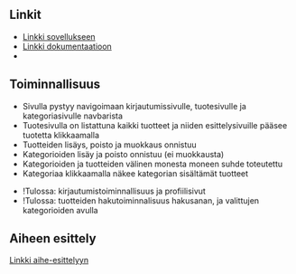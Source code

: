 ## Linkit
* [Linkki sovellukseen](http://nuurtamo.users.cs.helsinki.fi/Tietokantasovellus/)
* [Linkki dokumentaatioon](https://github.com/EsaNuurtamo/Tsoha-Bootstrap/blob/master/doc/dokumentaatio.pdf)
* 
## Toiminnallisuus

* Sivulla pystyy navigoimaan kirjautumissivulle, tuotesivulle ja kategoriasivulle navbarista
* Tuotesivulla on listattuna kaikki tuotteet ja niiden esittelysivuille pääsee tuotetta klikkaamalla
* Tuotteiden lisäys, poisto ja muokkaus onnistuu
* Kategorioiden lisäy ja poisto onnistuu (ei muokkausta)
* Kategorioiden ja tuotteiden välinen monesta moneen suhde toteutettu
* Kategoriaa klikkaamalla näkee kategorian sisältämät tuotteet

- !Tulossa: kirjautumistoiminnallisuus ja profiilisivut
- !Tulossa: tuotteiden hakutoiminnalisuus hakusanan, ja valittujen kategorioiden avulla



## Aiheen esittely

[Linkki aihe-esittelyyn](http://advancedkittenry.github.io/suunnittelu_ja_tyoymparisto/aiheet/Huutokauppa.html) 
